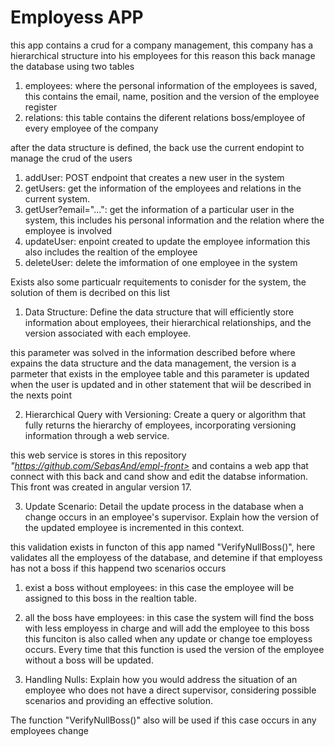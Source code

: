<h1>Employess APP</h1>

this app contains a crud for a company management, this company has a hierarchical structure into his employees for this reason this back manage the database using two tables

1. employees: where the personal information of the employees is saved, this contains the email, name, position and the version of the employee register
2. relations: this table contains the diferent relations boss/employee of every employee of the company

after the data structure is defined, the back use the current endopint to manage the crud of the users

1. addUser: POST endpoint that creates a new user in the system
2. getUsers: get the information of the employees and relations in the current system.
3. getUser?email="...": get the information of a particular user in the system, this includes his personal information and the relation where the employee is involved
4. updateUser: enpoint created to update the employee information this also includes the realtion of the employee
5. deleteUser: delete the imformation of one employee in the system

Exists also some particualr requitements to conisder for the system, the solution of them is decribed on this list

1. Data Structure:
Define the data structure that will efficiently store information about employees, their hierarchical relationships, and the version associated with each employee.

this parameter was solved in the information described before where expains the data structure and the data management, the version is a parmeter that exists in the employee table and this parameter is updated when
the user is updated and in other statement that wiil be described in the nexts point 

2. Hierarchical Query with Versioning:
Create a query or algorithm that fully returns the hierarchy of employees, incorporating versioning information through a web service.

this web service is stores in this repository <em>"https://github.com/SebasAnd/empl-front></em> and contains a web app that connect with this back and cand show and edit the databse information. 
This front was created in angular version 17.

3. Update Scenario:
Detail the update process in the database when a change occurs in an employee's supervisor. Explain how the version of the updated employee is incremented in this context.

this validation exists in functon of this app named "VerifyNullBoss()", here validates all the employess of the database, and detemine if that employess has not a boss if this happend two scenarios occurs
1. exist a boss without employees: in this case the employee will be assigned to this boss in the realtion table.
2. all the boss have employees: in this case the system will find the boss with less employess in charge and will add the employee to this boss
this funciton is also called when any update or change toe employess occurs. Every time that this function is used the version of the employee without a boss will be updated.

4. Handling Nulls:
Explain how you would address the situation of an employee who does not have a direct supervisor, considering possible scenarios and providing an effective solution.

The function "VerifyNullBoss()" also will be used if this case occurs in any employees change 
